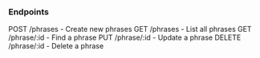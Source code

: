 ### Endpoints

POST /phrases - Create new phrases
GET /phrases - List all phrases
GET /phrase/:id - Find a phrase
PUT /phrase/:id - Update a phrase
DELETE /phrase/:id - Delete a phrase